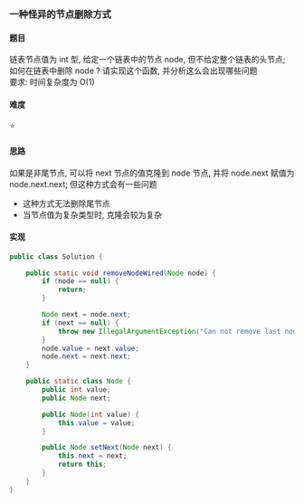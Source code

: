 ### 一种怪异的节点删除方式

#### 题目
链表节点值为 int 型, 给定一个链表中的节点 node, 但不给定整个链表的头节点; 如何在链表中删除 node ? 请实现这个函数, 并分析这么会出现哪些问题  
要求: 时间复杂度为 O(1)

#### 难度
:star:

#### 思路
如果是非尾节点, 可以将 next 节点的值克隆到 node 节点, 并将 node.next 赋值为 node.next.next; 但这种方式会有一些问题
- 这种方式无法删除尾节点
- 当节点值为复杂类型时, 克隆会较为复杂

#### 实现
```java
public class Solution {

    public static void removeNodeWired(Node node) {
        if (node == null) {
            return;
        }

        Node next = node.next;
        if (next == null) {
            throw new IllegalArgumentException("Can not remove last node.");
        }
        node.value = next.value;
        node.next = next.next;
    }

    public static class Node {
        public int value;
        public Node next;

        public Node(int value) {
            this.value = value;
        }

        public Node setNext(Node next) {
            this.next = next;
            return this;
        }
    }
}
```

